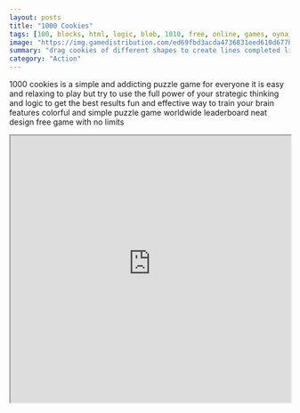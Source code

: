 ```yaml
---
layout: posts
title: "1000 Cookies"
tags: [100, blocks, html, logic, blob, 1010, free, online, games, oyna, game, free, games, play, play, games]
image: "https://img.gamedistribution.com/ed69fbd3acda4736831eed610d677be1.jpg"
summary: "drag cookies of different shapes to create lines completed lines are immediately blasted away to free space for more cookies the more lines cleared the more points you gain round ends when there is no more place for cookies no time limits or other restrictions don t hesitate to try  free online games oyna game free games play play games"
category: "Action"
---
```


1000 cookies is a simple and addicting puzzle game for everyone it is easy and relaxing to play but try to use the full power of your strategic thinking and logic to get the best results fun and effective way to train your brain features colorful and simple puzzle game worldwide leaderboard neat design free game with no limits

<iframe width="100%" height="480px;" src="https://html5.gamedistribution.com/ed69fbd3acda4736831eed610d677be1/"></iframe>